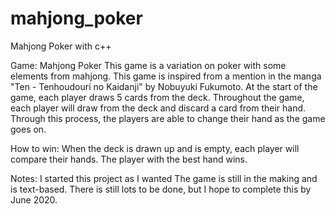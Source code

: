 # mahjong_poker
Mahjong Poker with c++

Game: Mahjong Poker
This game is a variation on poker with some elements from mahjong. This game is inspired from a mention 
in the manga "Ten - Tenhoudouri no Kaidanji" by Nobuyuki Fukumoto. At the start of the game, each player draws 5 cards from the deck.
Throughout the game, each player will draw from the deck and discard a card from their hand. Through this process, the players are able
to change their hand as the game goes on.

How to win: When the deck is drawn up and is empty, each player will compare their hands. The player with the best hand wins.

Notes:
I started this project as I wanted The game is still in the making and is text-based. 
There is still lots to be done, but I hope to complete this by June 2020.
